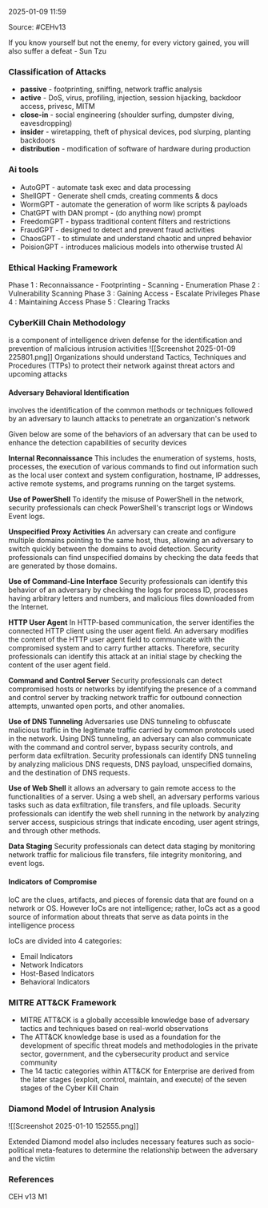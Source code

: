 
2025-01-09 11:59

Source: #CEHv13

If you know yourself but not the enemy, for every victory gained, you will also suffer a defeat - Sun Tzu

### Classification of Attacks

- **passive** - footprinting, sniffing, network traffic analysis
- **active** - DoS, virus, profiling, injection, session hijacking, backdoor access, privesc, MITM
- **close-in** - social engineering (shoulder surfing, dumpster diving, eavesdropping) 
- **insider** - wiretapping, theft of physical devices, pod slurping, planting backdoors
- **distribution** - modification of software of hardware during production 

### Ai tools

- AutoGPT - automate task exec and data processing 
- ShellGPT - Generate shell cmds, creating comments & docs 
- WormGPT - automate the generation of worm like scripts & payloads
- ChatGPT with DAN prompt - (do anything now) prompt
- FreedomGPT - bypass traditional content filters and restrictions 
- FraudGPT - designed to detect and prevent fraud activities  
- ChaosGPT - to stimulate and understand chaotic and unpred behavior
- PoisionGPT - introduces malicious models into otherwise trusted AI
### Ethical Hacking Framework

Phase 1 : Reconnaissance - Footprinting - Scanning - Enumeration
Phase 2 : Vulnerability Scanning 
Phase 3 : Gaining Access - Escalate Privileges
Phase 4 : Maintaining Access 
Phase 5 : Clearing Tracks

### CyberKill Chain Methodology

is a component of intelligence driven defense for the identification and prevention of malicious intrusion activities
![[Screenshot 2025-01-09 225801.png]]
Organizations should understand Tactics, Techniques and Procedures (TTPs) to protect their network against threat actors and upcoming attacks
#### Adversary Behavioral Identification 
involves the identification of the common methods or techniques followed by an adversary to launch attacks to penetrate an organization's network

Given below are some of the behaviors of an adversary that can be used to enhance the detection capabilities of security devices

**Internal Reconnaissance**
	This includes the enumeration of systems, hosts, processes, the execution of various commands to find out information such as the local user context and system configuration, hostname, IP addresses, active remote systems, and programs running on the target systems. 

**Use of PowerShell** 
	To identify the misuse of PowerShell in the network, security professionals can check PowerShell's transcript logs or Windows Event logs. 

**Unspecified Proxy Activities** 
	An adversary can create and configure multiple domains pointing to the same host, thus, allowing an adversary to switch quickly between the domains to avoid detection. Security professionals can find unspecified domains by checking the data feeds that are generated by those domains.

**Use of Command-Line Interface** 
	Security professionals can identify this behavior of an adversary by checking the logs for process ID, processes having arbitrary letters and numbers, and malicious files downloaded from the Internet.

**HTTP User Agent** 
	In HTTP-based communication, the server identifies the connected HTTP client using the user agent field. An adversary modifies the content of the HTTP user agent field to communicate with the compromised system and to carry further attacks. Therefore, security professionals can identify this attack at an initial stage by checking the content of the user agent field. 
	
**Command and Control Server** 
	 Security professionals can detect compromised hosts or networks by identifying the presence of a command and control server by tracking network traffic for outbound connection attempts, unwanted open ports, and other anomalies. 
	
**Use of DNS Tunneling** 
	Adversaries use DNS tunneling to obfuscate malicious traffic in the legitimate traffic carried by common protocols used in the network. Using DNS tunneling, an adversary can also communicate with the command and control server, bypass security controls, and perform data exfiltration. Security professionals can identify DNS tunneling by analyzing malicious DNS requests, DNS payload, unspecified domains, and the destination of DNS requests. 
	
**Use of Web Shell** 
	 it allows an adversary to gain remote access to the functionalities of a server. Using a web shell, an adversary performs various tasks such as data exfiltration, file transfers, and file uploads. Security professionals can identify the web shell running in the network by analyzing server access, suspicious strings that indicate encoding, user agent strings, and through other methods.

**Data Staging** 
	Security professionals can detect data staging by monitoring network traffic for malicious file transfers, file integrity monitoring, and event logs.
#### Indicators of Compromise 

IoC are the clues, artifacts, and pieces of forensic data that are found on a network or OS.
However IoCs are not intelligence; rather, IoCs act as a good source of information about threats that serve as data points in the intelligence process 

IoCs are divided into 4 categories:
- Email Indicators
- Network Indicators
- Host-Based Indicators
- Behavioral Indicators
### MITRE ATT&CK Framework

- MITRE ATT&CK is a globally accessible knowledge base of adversary tactics and techniques based on real-world observations 
- The ATT&CK knowledge base is used as a foundation for the development of specific threat models and methodologies in the private sector, government, and the cybersecurity product and service community 
- The 14 tactic categories within ATT&CK for Enterprise are derived from the later stages (exploit, control, maintain, and execute) of the seven stages of the Cyber Kill Chain
### Diamond Model of Intrusion Analysis

![[Screenshot 2025-01-10 152555.png]]

Extended Diamond model also includes necessary features such as socio-political meta-features to determine the relationship between the adversary and the victim 



### References
CEH v13 M1